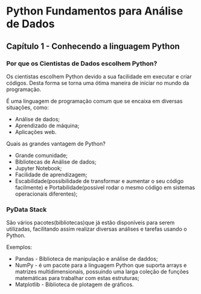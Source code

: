 # Python Fundamentos para Análise de Dados

## Capítulo 1 - Conhecendo a linguagem Python

### Por que os Cientistas de Dados escolhem Python?

Os cientistas escolhem Python devido a sua facilidade em executar e criar códigos. Desta forma se torna uma ótima maneira de iniciar no mundo da programação.

É uma linguagem de programação comum que se encaixa em diversas situações, como:

* Análise de dados;
* Aprendizado de máquina;
* Aplicações web.

Quais as grandes vantagem de Python?

* Grande comunidade;
* Bibliotecas de Análise de dados;
* Jupyter Notebook;
* Facilidade de aprendizagem;
* Escabilidade(possibilidade de transformar e aumentar o seu código facilmente) e Portabilidade(possível rodar o mesmo código em sistemas operacionais diferentes);

### PyData Stack

São vários pacotes(bibliotecas)que já estão disponíveis para serem utilizadas, facilitando assim realizar diversas análises e tarefas usando o Python.

Exemplos:

* Pandas - Biblioteca de manipulação e análise de daddos;
* NumPy - é um pacote para a linguagem Python que suporta arrays e matrizes multidimensionais, possuindo uma larga coleção de funções matemáticas para trabalhar com estas estruturas;
* Matplotlib - Biblioteca de plotagem de gráficos.
